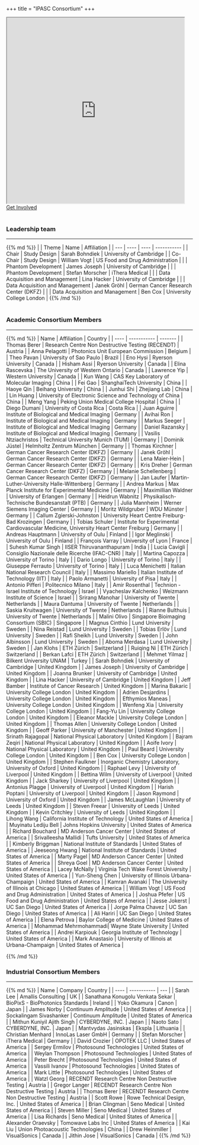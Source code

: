 +++
title = "IPASC Consortium"
+++
<div class="google-map">
	<iframe src="https://www.google.com/maps/d/embed?mid=1Mav1UoEtwCbCrBqj-IDjgD6GE_GvD0hK&hl=en" width="95%" height="500"></iframe>
</div>

<div class="btn btn-main">
	<a href="../getinvolved/" >Get Involved</a>
</div>

<br />

### Leadership team
---
<div class="consortium-table">
{{% md %}}
| 			| Theme								| Name 				| Affiliation 							|
| --- 		| ----								| ---- 				| ----------- 							|
| Chair 	| Study Design 						| Sarah Bohndiek 	| University of Cambridge 				|
| Co-Chair 	| Study Design 						| William Vogt 		| US Food and Drug Administration 		|
|			| Phantom Development 				| James Joseph 		| University of Cambridge 				|
|			| Phantom Development 				| Stefan Morscher  	| iThera Medical 				|
|			| Data Acquisition and Management 	| Lina Hacker 		| University of Cambridge 				|
|			| Data Acquisition and Management 	| Janek Gröhl 		| German Cancer Research Center (DKFZ) 	|
|			| Data Acquisition and Management 	| Ben Cox	 		| University College London				|
{{% /md %}}
</div>

<br />

### Academic Consortium Members
---
<div class="consortium-table">
{{% md %}}
| Name 					| Affiliation 												| Country 					|
| ---- 					| ----------- 												| ------- 					|
| Thomas Berer 			| Research Centre Non Destructive Testing (RECENDT)			| Austria 					|
| Anna Pelagotti 		| Photonics Unit European Commission 						| Belgium 					|
| Theo Pavan 		| University of Sao Paulo 						| Brazil 					|
| Eno Hysi 				| Ryerson University 										| Canada 					|
| Hisham Assi 			| Ryerson University 										| Canada 					|
| Elina Rascevska		| The University of Western Ontario							| Canada					|
| Lawrence Yip			| Western University 										| Canada 					|
| Kun Wang				| CAS Key Laboratory of Molecular Imaging					| China 					|
| Fei Gao 				| ShanghaiTech University 									| China 					|
| Haoye Qin				| Beihang University										| China 					|
| Junhui Shi				| Zhejiang Lab										| China 					|
| Lin Huang				| University of Electronic Science and Technology of China	| China 					|
| Meng Yang				| Peking Union Medical College Hospital										| China 					|
| Diego Dumani			| University of Costa Rica									| Costa Rica				|
| Juan Aguirre 			| Institute of Biological and Medical Imaging 				| Germany 					|
| Avihai Ron 			| Institute of Biological and Medical Imaging 				| Germany 					|
| Markus Seeger 		| Institute of Biological and Medical Imaging 				| Germany 					|
| Daniel Razansky 		| Institute of Biological and Medical Imaging 				| Germany 					|
| Vasilis Ntziachristos | Technical University Munich (TUM)							| Germany					|
| Dominik Jüstel		| Helmholtz Zentrum München									| Germany					|
| Thomas Kirchner 		| German Cancer Research Center (DKFZ) 						| Germany 					|
| Janek Gröhl 			| German Cancer Research Center (DKFZ) 						| Germany 					|
| Lena Maier-Hein 		| German Cancer Research Center (DKFZ) 						| Germany 					|
| Kris Dreher			| German Cancer Research Center (DKFZ) 						| Germany 					|
| Melanie Schellenberg	| German Cancer Research Center (DKFZ) 						| Germany 					|
| Jan Laufer			| Martin-Luther-University Halle-Wittenberg 				| Germany 					|
| Andrea Markus			| Max Planck Institute for Experimental Medicine			| Germany					|
| Maximillian Waldner 	| University of Erlangen 									| Germany 					|
| Heidrun Wabnitz		| Physikalisch-Technische Bundesanstalt (PTB)				| Germany					|
| Julia Mannheim 		| Werner Siemens Imaging Center 							| Germany 					|
| Moritz Wildgruber		| WDU Münster												| Germany					|
| Callum Zgierski-Johnston		| University Heart Centre Freiburg-Bad Krozingen												| Germany					|
| Tobias Schuler	| Institute for Experimental Cardiovascular Medicine, University Heart Center Freiburg											| Germany					|
| Andreas Hauptmann		| University of Oulu										| Finland					|
| Igor Meglinski		| University of Oulu										| Finland					|
| François Varray		| University of Lyon										| France					|
| Suhesh Kumar Singh	| IISER Thiruvananthapuram									| India						|
| Lucia Cavigli 		| Consiglio Nazionale delle Ricerche (IFAC-CNR) 			| Italy 					|
| Martina Capozza		| University of Torino										| Italy						|
| Dario Longo			| University of Torino										| Italy						|
| Giuseppe Ferrauto			| University of Torino										| Italy						|
| Luca Menichetti 		| Italian National Research Council 						| Italy 					|
| Massimo Mariello		| Italian Institute of Technology (IIT)						| Italy						|
| Paolo Armanetti 		| University of Pisa 										| Italy 					|
| Antonio Pifferi 		| Politecnico Milano 										| Italy 					|
| Amir Rosenthal		| Technion - Israel Institute of Technology 										| Israel 					|
| Vyacheslav Kalchenko		| Weizmann Institute of Science 										| Israel 					|
| Srirang Manohar 		| University of Twente 										| Netherlands 				|
| Maura Dantuma			| University of Twente										| Netherlands				|
| Saskia Kruitwagen		| University of Twente										| Netherlands				|
| Rianne Bulthuis		| University of Twente										| Netherlands				|
| Malini Olivo			| Singapore Bioimaging Consortium (SBIC)					| Singapore 				|
| Magnus Cinthio		| Lund University											| Sweden					|
| Nina Reistad			| Lund University											| Sweden					|
| Tobias Erlöv			| Lund University											| Sweden					|
| Rafi Sheikh			| Lund University											| Sweden					|
| John Albinsson		| Lund University											| Sweden					|
| Aboma Merdasa			| Lund University											| Sweden					|
| Jan Klohs 			| ETH Zürich 												| Switzerland 				|
| Ruiqing Ni 			| ETH Zürich 												| Switzerland 				|
| Berkan Lafci			| ETH Zürich 												| Switzerland 				|
| Mehmet Yilmaz			| Bilkent University UNAM									| Turkey					|
| Sarah Bohndiek 		| University of Cambridge 									| United Kingdom 			|
| James Joseph 			| University of Cambridge 									| United Kingdom 			|
| Joanna Brunker 		| University of Cambridge 									| United Kingdom 			|
| Lina Hacker 			| University of Cambridge 									| United Kingdom 			|
| Jeff Bamber 			| Institute of Cancer Research 								| United Kingdom 			|
| Marina Bakaric		| University College London									| United Kingdom			|
| Adrien Desjardins 	| University College London 								| United Kingdom 			|
| Efthymios Maneas 		| University College London 								| United Kingdom 			|
| Wenfeng Xia 			| University College London 								| United Kingdom 			|
| Fang-Yu Lin			| University College London 								| United Kingdom 			|
| Eleanor Mackle		| University College London 								| United Kingdom 			|
| Thomas Allen		| University College London 								| United Kingdom 			|
| Geoff Parker 			| University of Manchester 									| United Kingdom 			|
| Srinath Rajagopal 	| National Physical Laboratory 								| United Kingdom 			|
| Bajram Zeqiri 		| National Physical Laboratory 								| United Kingdom 			|
| Aoife Ivory 			| National Physical Laboratory 								| United Kingdom 			|
| Paul Beard 			| University College London 								| United Kingdom 			|
| Ben Cox 				| University College London 								| United Kingdom 			|
| Stephen Faulkner		| Inorganic Chemistry Laboratory, University of Oxford		| United Kingdom 			|
| Raphael Levy			| University of Liverpool									| United Kingdom 			|
| Bettina Wilm			| University of Liverpool									| United Kingdom 			|
| Jack Sharkey			| University of Liverpool									| United Kingdom 			|
| Antonius Plagge		| University of Liverpool									| United Kingdom 			|
| Harish Poptani		| University of Liverpool									| United Kingdom 			|
| Jason Raymond			| University of Oxford										| United Kingdom 			|
| James McLaughlan		| University of Leeds										| United Kingdom 			|
| Steven Freear		| University of Leeds										| United Kingdom 			|
| Kevin Critchley	| University of Leeds										| United Kingdom 			|
| Lihong Wang 			| California Institute of Technology 						| United States of America 	|
| Muyinatu Lediju Bell	| Johns Hopkins University 									| United States of America 	|
| Richard Bouchard 		| MD Anderson Cancer Center 								| United States of America 	|
| Srivalleesha Mallidi	| Tufts University 											| United States of America 	|
| Kimberly Briggman 	| National Institute of Standards 							| United States of America 	|
| Jeeseong Hwang 		| National Institute of Standards							| United States of America 	|
| Marty Pagel 			| MD Anderson Cancer Center 								| United States of America 	|
| Shreya Goel			| MD Anderson Cancer Center 								| United States of America 	|
| Lacey McNally 		| Virginia Tech Wake Forest University 						| United States of America 	|
| Yun-Sheng Chen 		| University of Illinois Urbana-Champaign					| United States of America 	|
| Kamran Avanaki 		| The University of Illinois at Chicago					| United States of America 	|
| William Vogt 			| US Food and Drug Administration 							| United States of America 	|
| Joshua Pfefer			| US Food and Drug Administration 							| United States of America 	|
| Jesse Jokerst			| UC San Diego												| United States of America 	|
| Jorge Palma Chavez		| UC San Diego												| United States of America 	|
| Ali Hariri			| UC San Diego												| United States of America 	|
| Elena Petrova			| Baylor College of Medicine								| United States of America 	|
| Mohammad Mehrmohammadi| Wayne State University									| United States of America 	|
| Andrei Karpiouk		| Georgia Institute of Technology							| United States of America 	|
| Mark Anastasio		| University of Illinois at Urbana-Champaign				| United States of America 	|

{{% /md %}}
</div>

### Industrial Consortium Members
---
<div class="consortium-table">
{{% md %}}
| Name 							| Company 											| Country 					|
| ---- 							| ----------- 										| ---						|
| Sarah Lee						| Amallis Consulting								| UK						|
| Sanathana Konugolu Venkata Sekar					| BioPixS -  BioPhotonics Standards								| Ireland						|
| Yoko Okamura 					| Canon 											| Japan						|
| James Norby 					| Continuum Amplitude 											| United States of America						|
| Sockalingam Sivashanker 					| Continuum Amplitude 											| United States of America						|
| Mithun Kuniyil Ajith Singh 	| CYBERDYNE, INC.    								| Japan						|
| Naoto Sato				 	| CYBERDYNE, INC.    								| Japan						|
| Mantvydas Jasinskas			| Ekspla											| Lithuania					|
| Christian Menhard				| InnoLas Laser GmbH								| Germany					|
| Stefan Morscher 				| iThera Medical 									| Germany					|
| David Crozier 				| OPOTEK LLC										| United States of America	|
| Sergey Ermilov 				| Photosound Technologies 							| United States of America  |
| Weylan Thompson				| Photosound Technologies 							| United States of America  |
| Peter Brecht 					| Photosound Technologies 							| United States of America  |
| Vassili Ivanov					| Photosound Technologies 							| United States of America  |
| Mark Little 					| Photosound Technologies 							| United States of America  |
| Watzl Georg 					| RECENDT Research Centre Non Destructive Testing 	| Austria					|
| Gregor Langer 				| RECENDT Research Centre Non Destructive Testing 	| Austria					|
| Thomas Berer	 				| RECENDT Research Centre Non Destructive Testing 	| Austria					|
| Scott Rowe	 				| Rowe Technical Design, Inc. 	| United States of America					|
| Brian Clingman 				| Seno Medical 										| United States of America 	|
| Steven Miller 				| Seno Medical 										| United States of America 	|
| Lisa Richards 				| Seno Medical 										| United States of America 	|
| Alexander Oraevsky 			| Tomowave Labs Inc 								| United States of America  |
| Kai Liu 			| Union Photoacoustic Technologies							| China  |
| Drew Heinmiller 				| VisualSonics 										| Canada					|
| Jithin Jose 					| VisualSonics 										| Canada					|
{{% /md %}}
</div>

